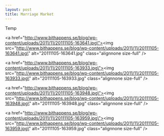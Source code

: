 ```yaml
---
layout: post
title: Marriage Market
---
```


Temp

<a href=\"http://www.bithappens.se/blog/wp-content/uploads/2011/11/20111105-163641.jpg\"><img src=\"http://www.bithappens.se/blog/wp-content/uploads/2011/11/20111105-163641.jpg\" alt=\"20111105-163641.jpg\" class=\"alignnone size-full\" /></a>

<a href=\"http://www.bithappens.se/blog/wp-content/uploads/2011/11/20111105-163933.jpg\"><img src=\"http://www.bithappens.se/blog/wp-content/uploads/2011/11/20111105-163933.jpg\" alt=\"20111105-163933.jpg\" class=\"alignnone size-full\" /></a>

<a href=\"http://www.bithappens.se/blog/wp-content/uploads/2011/11/20111105-163948.jpg\"><img src=\"http://www.bithappens.se/blog/wp-content/uploads/2011/11/20111105-163948.jpg\" alt=\"20111105-163948.jpg\" class=\"alignnone size-full\" /></a>

<a href=\"http://www.bithappens.se/blog/wp-content/uploads/2011/11/20111105-163959.jpg\"><img src=\"http://www.bithappens.se/blog/wp-content/uploads/2011/11/20111105-163959.jpg\" alt=\"20111105-163959.jpg\" class=\"alignnone size-full\" /></a>